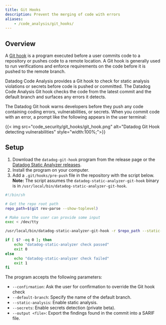 ```yaml
---
title: Git Hooks
description: Prevent the merging of code with errors
aliases:
    - /code_analysis/git_hooks/
---
```


## Overview

A [Git hook](https://git-scm.com/docs/githooks) is a program executed before a user commits code to a repository
or pushes code to a remote location. A Git hook is generally used to run verifications
and enforce requirements on the code before it is pushed to the remote branch.

Datadog Code Analysis provides a Git hook to check for static analysis
violations or secrets before code is pushed or committed. The Datadog Code Analysis Git hook
checks the code from the latest commit and the default branch and surfaces
any errors it detects.

The Datadog Git hook warns developers before they push any code
containing coding errors, vulnerabilities, or secrets. When you commit code with an
error, a prompt like the following appears in the user terminal:

{{< img src="code_security/git_hooks/git_hook.png" alt="Datadog Git Hook detecting vulnerabilities" style="width:100%;">}}

## Setup

1. Download the `datadog-git-hook` program from the release page or the [Datadog Static Analyzer
releases](https://github.com/DataDog/datadog-static-analyzer/releases).
2. Install the program on your computer.
3. Add a `.git/hooks/pre-push` file in the repository with the script below. **Note:** The script assumes the `datadog-static-analyzer-git-hook` binary is in `/usr/local/bin/datadog-static-analyzer-git-hook`.

```bash
#!/bin/sh

# Get the repo root path
repo_path=$(git rev-parse --show-toplevel)

# Make sure the user can provide some input
exec < /dev/tty

/usr/local/bin/datadog-static-analyzer-git-hook -r $repo_path --static-analysis --secrets --confirmation --default-branch <default-branch>

if [ $? -eq 0 ]; then
    echo "datadog-static-analyzer check passed"
    exit 0
else
    echo "datadog-static-analyzer check failed"
    exit 1
fi
```

The program accepts the following parameters:

 - `--confirmation`: Ask the user for confirmation to override the Git hook check
 - `--default-branch`: Specify the name of the default branch.
 - `--static-analysis`: Enable static analysis.
 - `--secrets`: Enable secrets detection (private beta).
 - `--output <file>`: Export the findings found in the commit into a SARIF file.

